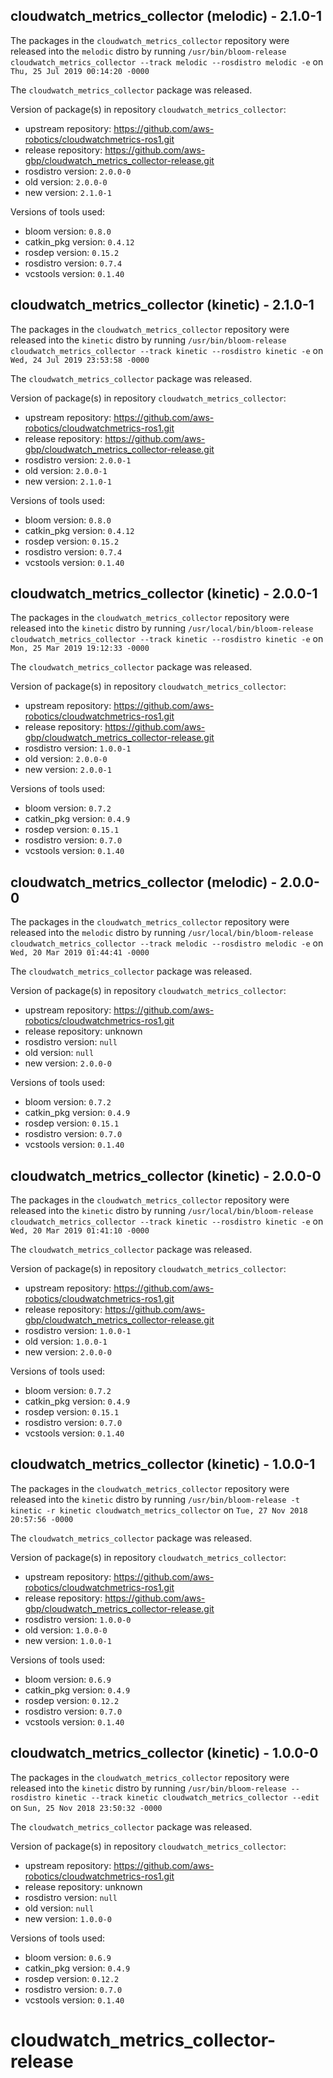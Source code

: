 ## cloudwatch_metrics_collector (melodic) - 2.1.0-1

The packages in the `cloudwatch_metrics_collector` repository were released into the `melodic` distro by running `/usr/bin/bloom-release cloudwatch_metrics_collector --track melodic --rosdistro melodic -e` on `Thu, 25 Jul 2019 00:14:20 -0000`

The `cloudwatch_metrics_collector` package was released.

Version of package(s) in repository `cloudwatch_metrics_collector`:

- upstream repository: https://github.com/aws-robotics/cloudwatchmetrics-ros1.git
- release repository: https://github.com/aws-gbp/cloudwatch_metrics_collector-release.git
- rosdistro version: `2.0.0-0`
- old version: `2.0.0-0`
- new version: `2.1.0-1`

Versions of tools used:

- bloom version: `0.8.0`
- catkin_pkg version: `0.4.12`
- rosdep version: `0.15.2`
- rosdistro version: `0.7.4`
- vcstools version: `0.1.40`


## cloudwatch_metrics_collector (kinetic) - 2.1.0-1

The packages in the `cloudwatch_metrics_collector` repository were released into the `kinetic` distro by running `/usr/bin/bloom-release cloudwatch_metrics_collector --track kinetic --rosdistro kinetic -e` on `Wed, 24 Jul 2019 23:53:58 -0000`

The `cloudwatch_metrics_collector` package was released.

Version of package(s) in repository `cloudwatch_metrics_collector`:

- upstream repository: https://github.com/aws-robotics/cloudwatchmetrics-ros1.git
- release repository: https://github.com/aws-gbp/cloudwatch_metrics_collector-release.git
- rosdistro version: `2.0.0-1`
- old version: `2.0.0-1`
- new version: `2.1.0-1`

Versions of tools used:

- bloom version: `0.8.0`
- catkin_pkg version: `0.4.12`
- rosdep version: `0.15.2`
- rosdistro version: `0.7.4`
- vcstools version: `0.1.40`


## cloudwatch_metrics_collector (kinetic) - 2.0.0-1

The packages in the `cloudwatch_metrics_collector` repository were released into the `kinetic` distro by running `/usr/local/bin/bloom-release cloudwatch_metrics_collector --track kinetic --rosdistro kinetic -e` on `Mon, 25 Mar 2019 19:12:33 -0000`

The `cloudwatch_metrics_collector` package was released.

Version of package(s) in repository `cloudwatch_metrics_collector`:

- upstream repository: https://github.com/aws-robotics/cloudwatchmetrics-ros1.git
- release repository: https://github.com/aws-gbp/cloudwatch_metrics_collector-release.git
- rosdistro version: `1.0.0-1`
- old version: `2.0.0-0`
- new version: `2.0.0-1`

Versions of tools used:

- bloom version: `0.7.2`
- catkin_pkg version: `0.4.9`
- rosdep version: `0.15.1`
- rosdistro version: `0.7.0`
- vcstools version: `0.1.40`


## cloudwatch_metrics_collector (melodic) - 2.0.0-0

The packages in the `cloudwatch_metrics_collector` repository were released into the `melodic` distro by running `/usr/local/bin/bloom-release cloudwatch_metrics_collector --track melodic --rosdistro melodic -e` on `Wed, 20 Mar 2019 01:44:41 -0000`

The `cloudwatch_metrics_collector` package was released.

Version of package(s) in repository `cloudwatch_metrics_collector`:

- upstream repository: https://github.com/aws-robotics/cloudwatchmetrics-ros1.git
- release repository: unknown
- rosdistro version: `null`
- old version: `null`
- new version: `2.0.0-0`

Versions of tools used:

- bloom version: `0.7.2`
- catkin_pkg version: `0.4.9`
- rosdep version: `0.15.1`
- rosdistro version: `0.7.0`
- vcstools version: `0.1.40`


## cloudwatch_metrics_collector (kinetic) - 2.0.0-0

The packages in the `cloudwatch_metrics_collector` repository were released into the `kinetic` distro by running `/usr/local/bin/bloom-release cloudwatch_metrics_collector --track kinetic --rosdistro kinetic -e` on `Wed, 20 Mar 2019 01:41:10 -0000`

The `cloudwatch_metrics_collector` package was released.

Version of package(s) in repository `cloudwatch_metrics_collector`:

- upstream repository: https://github.com/aws-robotics/cloudwatchmetrics-ros1.git
- release repository: https://github.com/aws-gbp/cloudwatch_metrics_collector-release.git
- rosdistro version: `1.0.0-1`
- old version: `1.0.0-1`
- new version: `2.0.0-0`

Versions of tools used:

- bloom version: `0.7.2`
- catkin_pkg version: `0.4.9`
- rosdep version: `0.15.1`
- rosdistro version: `0.7.0`
- vcstools version: `0.1.40`


## cloudwatch_metrics_collector (kinetic) - 1.0.0-1

The packages in the `cloudwatch_metrics_collector` repository were released into the `kinetic` distro by running `/usr/bin/bloom-release -t kinetic -r kinetic cloudwatch_metrics_collector` on `Tue, 27 Nov 2018 20:57:56 -0000`

The `cloudwatch_metrics_collector` package was released.

Version of package(s) in repository `cloudwatch_metrics_collector`:

- upstream repository: https://github.com/aws-robotics/cloudwatchmetrics-ros1.git
- release repository: https://github.com/aws-gbp/cloudwatch_metrics_collector-release.git
- rosdistro version: `1.0.0-0`
- old version: `1.0.0-0`
- new version: `1.0.0-1`

Versions of tools used:

- bloom version: `0.6.9`
- catkin_pkg version: `0.4.9`
- rosdep version: `0.12.2`
- rosdistro version: `0.7.0`
- vcstools version: `0.1.40`


## cloudwatch_metrics_collector (kinetic) - 1.0.0-0

The packages in the `cloudwatch_metrics_collector` repository were released into the `kinetic` distro by running `/usr/bin/bloom-release --rosdistro kinetic --track kinetic cloudwatch_metrics_collector --edit` on `Sun, 25 Nov 2018 23:50:32 -0000`

The `cloudwatch_metrics_collector` package was released.

Version of package(s) in repository `cloudwatch_metrics_collector`:

- upstream repository: https://github.com/aws-robotics/cloudwatchmetrics-ros1.git
- release repository: unknown
- rosdistro version: `null`
- old version: `null`
- new version: `1.0.0-0`

Versions of tools used:

- bloom version: `0.6.9`
- catkin_pkg version: `0.4.9`
- rosdep version: `0.12.2`
- rosdistro version: `0.7.0`
- vcstools version: `0.1.40`


# cloudwatch_metrics_collector-release